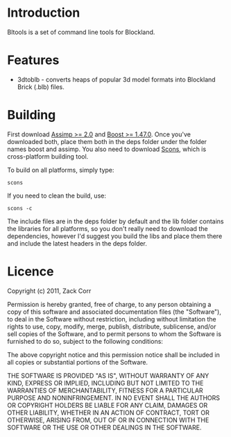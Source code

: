 # Introduction

Bltools is a set of command line tools for Blockland.

# Features

* 3dtoblb - converts heaps of popular 3d model formats into Blockland Brick (.blb) files.

# Building

First download [Assimp >= 2.0](http://assimp.sourceforge.net/) and [Boost >= 1.47.0](http://www.boost.org/). Once you've downloaded both, place them both in the deps folder under the folder names boost and assimp. You also need to download [Scons](http://scons.org/), which is cross-platform building tool.  
  
To build on all platforms, simply type:

	scons

If you need to clean the build, use:

	scons -c
	
The include files are in the deps folder by default and the lib folder contains the libraries for all platforms, so you don't really need to download the dependencies, however I'd suggest you build the libs and place them there and include the latest headers in the deps folder.

# Licence

Copyright (c) 2011, Zack Corr

Permission is hereby granted, free of charge, to any person obtaining a copy of this software and associated documentation files (the "Software"), to deal in the Software without restriction, including without limitation the rights to use, copy, modify, merge, publish, distribute, sublicense, and/or sell copies of the Software, and to permit persons to whom the Software is furnished to do so, subject to the following conditions:

The above copyright notice and this permission notice shall be included in all copies or substantial portions of the Software.

THE SOFTWARE IS PROVIDED "AS IS", WITHOUT WARRANTY OF ANY KIND, EXPRESS OR IMPLIED, INCLUDING BUT NOT LIMITED TO THE WARRANTIES OF MERCHANTABILITY, FITNESS FOR A PARTICULAR PURPOSE AND NONINFRINGEMENT. IN NO EVENT SHALL THE AUTHORS OR COPYRIGHT HOLDERS BE LIABLE FOR ANY CLAIM, DAMAGES OR OTHER LIABILITY, WHETHER IN AN ACTION OF CONTRACT, TORT OR OTHERWISE, ARISING FROM, OUT OF OR IN CONNECTION WITH THE SOFTWARE OR THE USE OR OTHER DEALINGS IN THE SOFTWARE.
